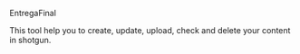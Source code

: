 EntregaFinal

This tool help you to create, update, upload, check and delete your content in shotgun.


